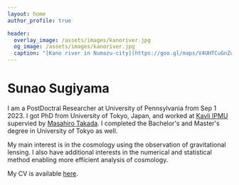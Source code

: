 ```yaml
---
layout: home
author_profile: true

header:
  overlay_image: /assets/images/kanoriver.jpg
  og_image: /assets/images/kanoriver.jpg
  caption: "[Kano river in Numazu-city](https://goo.gl/maps/V4UHTCuGnZuw9uxo9)"
---
```


# Sunao Sugiyama

I am a PostDoctral Researcher at University of Pennsylvania from Sep 1 2023. 
I got PhD from University of Tokyo, Japan, and worked at [Kavli IPMU](https://www.ipmu.jp/en) 
supervied by [Masahiro Takada](https://db.ipmu.jp/member/personal/698en.html). 
I completed the Bachelor's and Master's degree in University of Tokyo as well.

My main interest is in the cosmology using the observation of gravitational lensing. 
I also have additional interests in the numerical and statistical method enabling more efficient analysis of cosmology.

My CV is available [here](https://github.com/git-sunao/cv/blob/main/cv.pdf).

